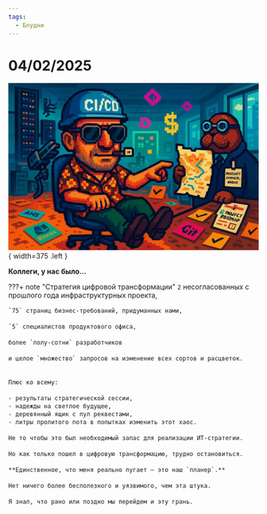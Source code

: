 ```yaml
---
tags:
  - Блудни
---
```


# 04/02/2025

![ ](<../../assets/img/photo_2025-10-02_20-15-07.jpg>){ width=375 .left }

**Коллеги, у нас было…**

???+ note "Стратегия цифровой трансформации"
    `2` несогласованных с прошлого года инфраструктурных проекта,

    `75` страниц бизнес-требований, придуманных нами,

    `5` специалистов продуктового офиса, 

    более `полу-сотни` разработчиков 

    и целое `множество` запросов на изменение всех сортов и расцветок. 

    
    Плюс ко всему:
    
    - результаты стратегической сессии, 
    - надежды на светлое будущее,
    - деревянный ящик с пул реквестами,
    - литры пролитого пота в попытках изменить этот хаос.

    Не то чтобы это был необходимый запас для реализации ИТ-стратегии.

    Но как только пошел в цифровую трансформацию, трудно остановиться.

    **Единственное, что меня реально пугает – это наш `планер`.**

    Нет ничего более бесполезного и уязвимого, чем эта штука.

    Я знал, что рано или поздно мы перейдем и эту грань.

